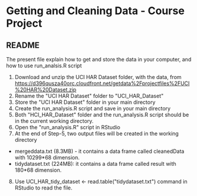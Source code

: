 # Getting and Cleaning Data - Course Project
## README

The present file explain how to get and store the data in your computer, and how to use  run_analsis.R script

1. Download and unzip the UCI HAR Dataset folder, with the data, from https://d396qusza40orc.cloudfront.net/getdata%2Fprojectfiles%2FUCI%20HAR%20Dataset.zip
2. Rename the "UCI HAR Dataset" folder to "UCI_HAR_Dataset"
3. Store the "UCI HAR Dataset" folder in your main directory
4. Create the run_analysis.R script and save in your main directory
5. Both "HCI_HAR_Dataset" folder and the run_analysis.R script should be in the current working directory.
6. Open the "run_analysis.R" script in RStudio
7. At the end of Step-5, two output files will be created in the working directory
- mergeddata.txt (8.3MB) - it contains a data frame called cleanedData with 10299*68 dimension.
- tidydataset.txt (224MB): it contains a data frame called result with 180*68 dimension.
8. Use UCI_HAR_tidy_dataset <- read.table("tidydataset.txt") command in RStudio to read the file.
